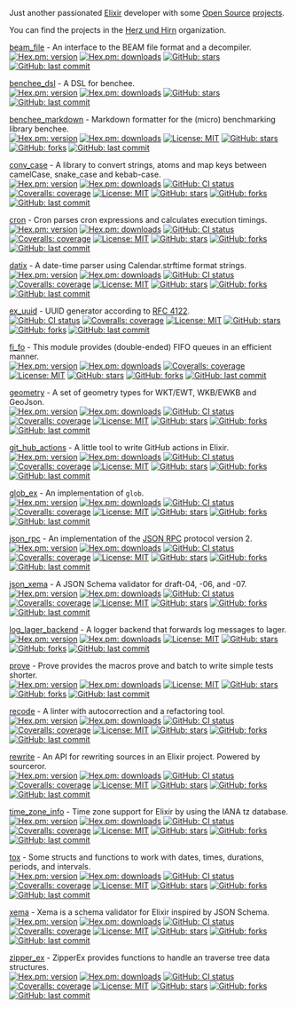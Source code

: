 Just another passionated [Elixir](https://elixir-lang.org/) developer with some [Open Source](https://opensource.org/) [projects](https://hex.pm/users/mkruse).

You can find the projects in the [Herz und Hirn](https://github.com/hrzndhrn?q=&type=source&language=elixir&sort=name) organization.

[beam_file](https://github.com/hrzndhrn/beam_file#readme) -
An interface to the BEAM file format and a decompiler.  
[![Hex.pm: version](https://img.shields.io/hexpm/v/beam_file.svg?style=flat-square)](https://hex.pm/packages/beam_file)
[![Hex.pm: downloads](https://img.shields.io/hexpm/dt/beam_file?style=flat-square)](https://hex.pm/packages/beam_file)
[![GitHub: stars](https://img.shields.io/github/stars/hrzndhrn/beam_file?style=flat-square)](https://github.com/hrzndhrn/beam_file/stargazers)
[![GitHub: last commit](https://img.shields.io/github/last-commit/hrzndhrn/beam_file?style=flat-square)](https://github.com/hrzndhrn/beam_file/commits/main)

[benchee_dsl](https://github.com/hrzndhrn/benchee_dsl#readme) -
A DSL for benchee.  
[![Hex.pm: version](https://img.shields.io/hexpm/v/benchee_dsl.svg?style=flat-square)](https://hex.pm/packages/benchee_dsl)
[![Hex.pm: downloads](https://img.shields.io/hexpm/dt/benchee_dsl?style=flat-square)](https://hex.pm/packages/benchee_dsl)
[![GitHub: stars](https://img.shields.io/github/stars/hrzndhrn/benchee_dsl?style=flat-square)](https://github.com/hrzndhrn/benchee_dsl/stargazers)
[![GitHub: last commit](https://img.shields.io/github/last-commit/hrzndhrn/benchee_dsl?style=flat-square)](https://github.com/hrzndhrn/benchee_dsl/commits/main)

[benchee_markdown](https://github.com/hrzndhrn/benchee_markdown#readme) -
Markdown formatter for the (micro) benchmarking library benchee.  
[![Hex.pm: version](https://img.shields.io/hexpm/v/benchee_markdown.svg?style=flat-square)](https://hex.pm/packages/benchee_markdown)
[![Hex.pm: downloads](https://img.shields.io/hexpm/dt/benchee_markdown?style=flat-square)](https://hex.pm/packages/benchee_markdown)
[![License: MIT](https://img.shields.io/badge/License-MIT-yellow.svg?style=flat-square)](https://github.com/hrzndhrn/benchee_markdown/blob/main/LICENSE.md)
[![GitHub: stars](https://img.shields.io/github/stars/hrzndhrn/benchee_markdown?style=flat-square)](https://github.com/hrzndhrn/benchee_markdown/stargazers)
[![GitHub: forks](https://img.shields.io/github/forks/hrzndhrn/benchee_markdown?style=flat-square)](https://github.com/hrzndhrn/benchee_markdown/network/members)
[![GitHub: last commit](https://img.shields.io/github/last-commit/hrzndhrn/benchee_markdown?style=flat-square)](https://github.com/hrzndhrn/benchee_markdown/commits/main)

[conv_case](https://github.com/hrzndhrn/conv_case#readme) -
A library to convert strings, atoms and map keys between camelCase, snake_case and kebab-case.  
[![Hex.pm: version](https://img.shields.io/hexpm/v/conv_case.svg?style=flat-square)](https://hex.pm/packages/conv_case)
[![Hex.pm: downloads](https://img.shields.io/hexpm/dt/conv_case?style=flat-square)](https://hex.pm/packages/conv_case)
[![GitHub: CI status](https://img.shields.io/github/actions/workflow/status/hrzndhrn/conv_case/ci.yml?branch=master&style=flat-square)](https://github.com/hrzndhrn/conv_case/actions)
[![Coveralls: coverage](https://img.shields.io/coverallsCoverage/github/hrzndhrn/conv_case?style=flat-square)](https://coveralls.io/github/hrzndhrn/conv_case)
[![License: MIT](https://img.shields.io/badge/License-MIT-yellow.svg?style=flat-square)](https://github.com/hrzndhrn/conv_case/blob/main/LICENSE.md)
[![GitHub: stars](https://img.shields.io/github/stars/hrzndhrn/conv_case?style=flat-square)](https://github.com/hrzndhrn/conv_case/stargazers)
[![GitHub: forks](https://img.shields.io/github/forks/hrzndhrn/conv_case?style=flat-square)](https://github.com/hrzndhrn/conv_case/network/members)
[![GitHub: last commit](https://img.shields.io/github/last-commit/hrzndhrn/conv_case?style=flat-square)](https://github.com/hrzndhrn/conv_case/commits/main)

[cron](https://github.com/hrzndhrn/cron#readme) -
Cron parses cron expressions and calculates execution timings.  
[![Hex.pm: version](https://img.shields.io/hexpm/v/cron.svg?style=flat-square)](https://hex.pm/packages/cron)
[![Hex.pm: downloads](https://img.shields.io/hexpm/dt/cron?style=flat-square)](https://hex.pm/packages/cron)
[![GitHub: CI status](https://img.shields.io/github/actions/workflow/status/hrzndhrn/cron/ci.yml?branch=main&style=flat-square)](https://github.com/hrzndhrn/cron/actions)
[![Coveralls: coverage](https://img.shields.io/coverallsCoverage/github/hrzndhrn/cron?style=flat-square)](https://coveralls.io/github/hrzndhrn/cron)
[![License: MIT](https://img.shields.io/badge/License-MIT-yellow.svg?style=flat-square)](https://github.com/hrzndhrn/cron/blob/main/LICENSE.md)
[![GitHub: stars](https://img.shields.io/github/stars/hrzndhrn/cron?style=flat-square)](https://github.com/hrzndhrn/cron/stargazers)
[![GitHub: forks](https://img.shields.io/github/forks/hrzndhrn/cron?style=flat-square)](https://github.com/hrzndhrn/cron/network/members)
[![GitHub: last commit](https://img.shields.io/github/last-commit/hrzndhrn/cron?style=flat-square)](https://github.com/hrzndhrn/cron/commits/main)

[datix](https://github.com/hrzndhrn/datix#readme) -
A date-time parser using Calendar.strftime format strings.  
[![Hex.pm: version](https://img.shields.io/hexpm/v/datix.svg?style=flat-square)](https://hex.pm/packages/datix)
[![Hex.pm: downloads](https://img.shields.io/hexpm/dt/datix?style=flat-square)](https://hex.pm/packages/datix)
[![GitHub: CI status](https://img.shields.io/github/actions/workflow/status/hrzndhrn/datix/ci.yml?branch=master&style=flat-square)](https://github.com/hrzndhrn/datix/actions)
[![Coveralls: coverage](https://img.shields.io/coverallsCoverage/github/hrzndhrn/datix?style=flat-square)](https://coveralls.io/github/hrzndhrn/datix)
[![License: MIT](https://img.shields.io/badge/License-MIT-yellow.svg?style=flat-square)](https://github.com/hrzndhrn/datix/blob/main/LICENSE.md)
[![GitHub: stars](https://img.shields.io/github/stars/hrzndhrn/datix?style=flat-square)](https://github.com/hrzndhrn/datix/stargazers)
[![GitHub: forks](https://img.shields.io/github/forks/hrzndhrn/datix?style=flat-square)](https://github.com/hrzndhrn/datix/network/members)
[![GitHub: last commit](https://img.shields.io/github/last-commit/hrzndhrn/datix?style=flat-square)](https://github.com/hrzndhrn/datix/commits/main)

[ex_uuid](https://github.com/hrzndhrn/ex_uuid#readme) -
UUID generator according to [RFC 4122](https://www.ietf.org/rfc/rfc4122.txt).  
[![GitHub: CI status](https://img.shields.io/github/actions/workflow/status/hrzndhrn/ex_uuid/ci.yml?branch=master&style=flat-square)](https://github.com/hrzndhrn/ex_uuid/actions)
[![Coveralls: coverage](https://img.shields.io/coverallsCoverage/github/hrzndhrn/ex_uuid?style=flat-square)](https://coveralls.io/github/hrzndhrn/ex_uuid)
[![License: MIT](https://img.shields.io/badge/License-MIT-yellow.svg?style=flat-square)](https://github.com/hrzndhrn/ex_uuid/blob/main/LICENSE.md)
[![GitHub: stars](https://img.shields.io/github/stars/hrzndhrn/ex_uuid?style=flat-square)](https://github.com/hrzndhrn/ex_uuid/stargazers)
[![GitHub: forks](https://img.shields.io/github/forks/hrzndhrn/ex_uuid?style=flat-square)](https://github.com/hrzndhrn/ex_uuid/network/members)
[![GitHub: last commit](https://img.shields.io/github/last-commit/hrzndhrn/ex_uuid?style=flat-square)](https://github.com/hrzndhrn/ex_uuid/commits/main)

[fi_fo](https://github.com/hrzndhrn/fi_fo#readme) -
This module provides (double-ended) FIFO queues in an efficient manner.  
[![Hex.pm: version](https://img.shields.io/hexpm/v/fi_fo.svg?style=flat-square)](https://hex.pm/packages/fi_fo)
[![Hex.pm: downloads](https://img.shields.io/hexpm/dt/fi_fo?style=flat-square)](https://hex.pm/packages/fi_fo)
[![Coveralls: coverage](https://img.shields.io/coverallsCoverage/github/hrzndhrn/fi_fo?style=flat-square)](https://coveralls.io/github/hrzndhrn/fi_fo)
[![License: MIT](https://img.shields.io/badge/License-MIT-yellow.svg?style=flat-square)](https://github.com/hrzndhrn/fi_fo/blob/main/LICENSE.md)
[![GitHub: stars](https://img.shields.io/github/stars/hrzndhrn/fi_fo?style=flat-square)](https://github.com/hrzndhrn/fi_fo/stargazers)
[![GitHub: forks](https://img.shields.io/github/forks/hrzndhrn/fi_fo?style=flat-square)](https://github.com/hrzndhrn/fi_fo/network/members)
[![GitHub: last commit](https://img.shields.io/github/last-commit/hrzndhrn/fi_fo?style=flat-square)](https://github.com/hrzndhrn/fi_fo/commits/main)

[geometry](https://github.com/hrzndhrn/geometry#readme) -
A set of geometry types for WKT/EWT, WKB/EWKB and GeoJson.  
[![Hex.pm: version](https://img.shields.io/hexpm/v/geometry.svg?style=flat-square)](https://hex.pm/packages/geometry)
[![Hex.pm: downloads](https://img.shields.io/hexpm/dt/geometry?style=flat-square)](https://hex.pm/packages/geometry)
[![GitHub: CI status](https://img.shields.io/github/actions/workflow/status/hrzndhrn/geometry/ci.yml?branch=master&style=flat-square)](https://github.com/hrzndhrn/geometry/actions)
[![Coveralls: coverage](https://img.shields.io/coverallsCoverage/github/hrzndhrn/geometry?style=flat-square)](https://coveralls.io/github/hrzndhrn/geometry)
[![License: MIT](https://img.shields.io/badge/License-MIT-yellow.svg?style=flat-square)](https://github.com/hrzndhrn/geometry/blob/main/LICENSE.md)
[![GitHub: stars](https://img.shields.io/github/stars/hrzndhrn/geometry?style=flat-square)](https://github.com/hrzndhrn/geometry/stargazers)
[![GitHub: forks](https://img.shields.io/github/forks/hrzndhrn/geometry?style=flat-square)](https://github.com/hrzndhrn/geometry/network/members)
[![GitHub: last commit](https://img.shields.io/github/last-commit/hrzndhrn/geometry?style=flat-square)](https://github.com/hrzndhrn/geometry/commits/main)

[git_hub_actions](https://github.com/hrzndhrn/git_hub_actions#readme) -
A little tool to write GitHub actions in Elixir.  
[![Hex.pm: version](https://img.shields.io/hexpm/v/git_hub_actions.svg?style=flat-square)](https://hex.pm/packages/git_hub_actions)
[![Hex.pm: downloads](https://img.shields.io/hexpm/dt/git_hub_actions?style=flat-square)](https://hex.pm/packages/git_hub_actions)
[![GitHub: CI status](https://img.shields.io/github/actions/workflow/status/hrzndhrn/git_hub_actions/ci.yml?branch=master&style=flat-square)](https://github.com/hrzndhrn/git_hub_actions/actions)
[![Coveralls: coverage](https://img.shields.io/coverallsCoverage/github/hrzndhrn/git_hub_actions?style=flat-square)](https://coveralls.io/github/hrzndhrn/git_hub_actions)
[![License: MIT](https://img.shields.io/badge/License-MIT-yellow.svg?style=flat-square)](https://github.com/hrzndhrn/git_hub_actions/blob/main/LICENSE.md)
[![GitHub: stars](https://img.shields.io/github/stars/hrzndhrn/git_hub_actions?style=flat-square)](https://github.com/hrzndhrn/git_hub_actions/stargazers)
[![GitHub: forks](https://img.shields.io/github/forks/hrzndhrn/git_hub_actions?style=flat-square)](https://github.com/hrzndhrn/git_hub_actions/network/members)
[![GitHub: last commit](https://img.shields.io/github/last-commit/hrzndhrn/git_hub_actions?style=flat-square)](https://github.com/hrzndhrn/git_hub_actions/commits/main)

[glob_ex](https://github.com/hrzndhrn/glob_ex#readme) -
An implementation of `glob`.  
[![Hex.pm: version](https://img.shields.io/hexpm/v/glob_ex.svg?style=flat-square)](https://hex.pm/packages/glob_ex)
[![Hex.pm: downloads](https://img.shields.io/hexpm/dt/glob_ex?style=flat-square)](https://hex.pm/packages/glob_ex)
[![GitHub: CI status](https://img.shields.io/github/actions/workflow/status/hrzndhrn/glob_ex/ci.yml?branch=main&style=flat-square)](https://github.com/hrzndhrn/glob_ex/actions)
[![Coveralls: coverage](https://img.shields.io/coverallsCoverage/github/hrzndhrn/glob_ex?style=flat-square)](https://coveralls.io/github/hrzndhrn/glob_ex)
[![License: MIT](https://img.shields.io/badge/License-MIT-yellow.svg?style=flat-square)](https://github.com/hrzndhrn/glob_ex/blob/main/LICENSE.md)
[![GitHub: stars](https://img.shields.io/github/stars/hrzndhrn/glob_ex?style=flat-square)](https://github.com/hrzndhrn/glob_ex/stargazers)
[![GitHub: forks](https://img.shields.io/github/forks/hrzndhrn/glob_ex?style=flat-square)](https://github.com/hrzndhrn/glob_ex/network/members)
[![GitHub: last commit](https://img.shields.io/github/last-commit/hrzndhrn/glob_ex?style=flat-square)](https://github.com/hrzndhrn/glob_ex/commits/main)

[json_rpc](https://github.com/hrzndhrn/json_rpc) -
An implementation of the [JSON RPC](https://www.jsonrpc.org/) protocol version 2.  
[![Hex.pm: version](https://img.shields.io/hexpm/v/json_rpc.svg?style=flat-square)](https://hex.pm/packages/json_rpc)
[![Hex.pm: downloads](https://img.shields.io/hexpm/dt/json_rpc?style=flat-square)](https://hex.pm/packages/json_rpc)
[![GitHub: CI status](https://img.shields.io/github/actions/workflow/status/hrzndhrn/json_rpc/ci.yml?branch=master&style=flat-square)](https://github.com/hrzndhrn/json_rpc/actions)
[![Coveralls: coverage](https://img.shields.io/coverallsCoverage/github/hrzndhrn/json_rpc?style=flat-square)](https://coveralls.io/github/hrzndhrn/json_rpc)
[![License: MIT](https://img.shields.io/badge/License-MIT-yellow.svg?style=flat-square)](https://github.com/hrzndhrn/json_rpc/blob/main/LICENSE.md)
[![GitHub: stars](https://img.shields.io/github/stars/hrzndhrn/json_rpc?style=flat-square)](https://github.com/hrzndhrn/json_rpc/stargazers)
[![GitHub: forks](https://img.shields.io/github/forks/hrzndhrn/json_rpc?style=flat-square)](https://github.com/hrzndhrn/json_rpc/network/members)
[![GitHub: last commit](https://img.shields.io/github/last-commit/hrzndhrn/json_rpc?style=flat-square)](https://github.com/hrzndhrn/json_rpc/commits/main)

[json_xema](https://github.com/hrzndhrn/json_xema#readme) -
A JSON Schema validator for draft-04, -06, and -07.  
[![Hex.pm: version](https://img.shields.io/hexpm/v/json_xema.svg?style=flat-square)](https://hex.pm/packages/json_xema)
[![Hex.pm: downloads](https://img.shields.io/hexpm/dt/json_xema?style=flat-square)](https://hex.pm/packages/json_xema)
[![GitHub: CI status](https://img.shields.io/github/actions/workflow/status/hrzndhrn/json_xema/ci.yml?branch=master&style=flat-square)](https://github.com/hrzndhrn/json_xema/actions)
[![Coveralls: coverage](https://img.shields.io/coverallsCoverage/github/hrzndhrn/json_xema?style=flat-square)](https://coveralls.io/github/hrzndhrn/json_xema)
[![License: MIT](https://img.shields.io/badge/License-MIT-yellow.svg?style=flat-square)](https://github.com/hrzndhrn/json_xema/blob/main/LICENSE.md)
[![GitHub: stars](https://img.shields.io/github/stars/hrzndhrn/json_xema?style=flat-square)](https://github.com/hrzndhrn/json_xema/stargazers)
[![GitHub: forks](https://img.shields.io/github/forks/hrzndhrn/json_xema?style=flat-square)](https://github.com/hrzndhrn/json_xema/network/members)
[![GitHub: last commit](https://img.shields.io/github/last-commit/hrzndhrn/json_xema?style=flat-square)](https://github.com/hrzndhrn/json_xema/commits/main)

[log_lager_backend](https://github.com/hrzndhrn/log_lager_backend#readme) -
A logger backend that forwards log messages to lager.  
[![Hex.pm: version](https://img.shields.io/hexpm/v/log_lager_backend.svg?style=flat-square)](https://hex.pm/packages/log_lager_backend)
[![Hex.pm: downloads](https://img.shields.io/hexpm/dt/log_lager_backend?style=flat-square)](https://hex.pm/packages/log_lager_backend)
[![License: MIT](https://img.shields.io/badge/License-MIT-yellow.svg?style=flat-square)](https://github.com/hrzndhrn/log_lager_backend/blob/main/LICENSE.md)
[![GitHub: stars](https://img.shields.io/github/stars/hrzndhrn/log_lager_backend?style=flat-square)](https://github.com/hrzndhrn/log_lager_backend/stargazers)
[![GitHub: forks](https://img.shields.io/github/forks/hrzndhrn/log_lager_backend?style=flat-square)](https://github.com/hrzndhrn/log_lager_backend/network/members)
[![GitHub: last commit](https://img.shields.io/github/last-commit/hrzndhrn/log_lager_backend?style=flat-square)](https://github.com/hrzndhrn/log_lager_backend/commits/main)

[prove](https://github.com/hrzndhrn/prove#readme) -
Prove provides the macros prove and batch to write simple tests shorter.  
[![Hex.pm: version](https://img.shields.io/hexpm/v/prove.svg?style=flat-square)](https://hex.pm/packages/prove)
[![Hex.pm: downloads](https://img.shields.io/hexpm/dt/prove?style=flat-square)](https://hex.pm/packages/prove)
[![License: MIT](https://img.shields.io/badge/License-MIT-yellow.svg?style=flat-square)](https://github.com/hrzndhrn/prove/blob/main/LICENSE.md)
[![GitHub: stars](https://img.shields.io/github/stars/hrzndhrn/prove?style=flat-square)](https://github.com/hrzndhrn/prove/stargazers)
[![GitHub: forks](https://img.shields.io/github/forks/hrzndhrn/prove?style=flat-square)](https://github.com/hrzndhrn/prove/network/members)
[![GitHub: last commit](https://img.shields.io/github/last-commit/hrzndhrn/prove?style=flat-square)](https://github.com/hrzndhrn/prove/commits/main)

[recode](https://github.com/hrzndhrn/recode#readme) -
A linter with autocorrection and a refactoring tool.  
[![Hex.pm: version](https://img.shields.io/hexpm/v/recode.svg?style=flat-square)](https://hex.pm/packages/recode)
[![Hex.pm: downloads](https://img.shields.io/hexpm/dt/recode?style=flat-square)](https://hex.pm/packages/recode)
[![GitHub: CI status](https://img.shields.io/github/actions/workflow/status/hrzndhrn/recode/ci.yml?branch=main&style=flat-square)](https://github.com/hrzndhrn/recode/actions)
[![Coveralls: coverage](https://img.shields.io/coverallsCoverage/github/hrzndhrn/recode?style=flat-square)](https://coveralls.io/github/hrzndhrn/recode)
[![License: MIT](https://img.shields.io/badge/License-MIT-yellow.svg?style=flat-square)](https://github.com/hrzndhrn/recode/blob/main/LICENSE.md)
[![GitHub: stars](https://img.shields.io/github/stars/hrzndhrn/recode?style=flat-square)](https://github.com/hrzndhrn/recode/stargazers)
[![GitHub: forks](https://img.shields.io/github/forks/hrzndhrn/recode?style=flat-square)](https://github.com/hrzndhrn/recode/network/members)
[![GitHub: last commit](https://img.shields.io/github/last-commit/hrzndhrn/recode?style=flat-square)](https://github.com/hrzndhrn/recode/commits/main)

[rewrite](https://github.com/hrzndhrn/rewrite#readme) -
An API for rewriting sources in an Elixir project. Powered by sourceror.  
[![Hex.pm: version](https://img.shields.io/hexpm/v/rewrite.svg?style=flat-square)](https://hex.pm/packages/rewrite)
[![Hex.pm: downloads](https://img.shields.io/hexpm/dt/rewrite?style=flat-square)](https://hex.pm/packages/rewrite)
[![GitHub: CI status](https://img.shields.io/github/actions/workflow/status/hrzndhrn/rewrite/ci.yml?branch=main&style=flat-square)](https://github.com/hrzndhrn/rewrite/actions)
[![Coveralls: coverage](https://img.shields.io/coverallsCoverage/github/hrzndhrn/rewrite?style=flat-square)](https://coveralls.io/github/hrzndhrn/rewrite)
[![License: MIT](https://img.shields.io/badge/License-MIT-yellow.svg?style=flat-square)](https://github.com/hrzndhrn/rewrite/blob/main/LICENSE.md)
[![GitHub: stars](https://img.shields.io/github/stars/hrzndhrn/rewrite?style=flat-square)](https://github.com/hrzndhrn/rewrite/stargazers)
[![GitHub: forks](https://img.shields.io/github/forks/hrzndhrn/rewrite?style=flat-square)](https://github.com/hrzndhrn/rewrite/network/members)
[![GitHub: last commit](https://img.shields.io/github/last-commit/hrzndhrn/rewrite?style=flat-square)](https://github.com/hrzndhrn/rewrite/commits/main)

[time_zone_info](https://github.com/hrzndhrn/time_zone_info#readme) -
Time zone support for Elixir by using the IANA tz database.  
[![Hex.pm: version](https://img.shields.io/hexpm/v/time_zone_info.svg?style=flat-square)](https://hex.pm/packages/time_zone_info)
[![Hex.pm: downloads](https://img.shields.io/hexpm/dt/time_zone_info?style=flat-square)](https://hex.pm/packages/time_zone_info)
[![GitHub: CI status](https://img.shields.io/github/actions/workflow/status/hrzndhrn/time_zone_info/ci.yml?branch=master&style=flat-square)](https://github.com/hrzndhrn/time_zone_info/actions)
[![Coveralls: coverage](https://img.shields.io/coverallsCoverage/github/hrzndhrn/time_zone_info?style=flat-square)](https://coveralls.io/github/hrzndhrn/time_zone_info)
[![License: MIT](https://img.shields.io/badge/License-MIT-yellow.svg?style=flat-square)](https://github.com/hrzndhrn/time_zone_info/blob/main/LICENSE.md)
[![GitHub: stars](https://img.shields.io/github/stars/hrzndhrn/time_zone_info?style=flat-square)](https://github.com/hrzndhrn/time_zone_info/stargazers)
[![GitHub: forks](https://img.shields.io/github/forks/hrzndhrn/time_zone_info?style=flat-square)](https://github.com/hrzndhrn/time_zone_info/network/members)
[![GitHub: last commit](https://img.shields.io/github/last-commit/hrzndhrn/time_zone_info?style=flat-square)](https://github.com/hrzndhrn/time_zone_info/commits/main)

[tox](https://github.com/hrzndhrn/tox#readme) -
Some structs and functions to work with dates, times, durations, periods, and intervals.  
[![Hex.pm: version](https://img.shields.io/hexpm/v/tox.svg?style=flat-square)](https://hex.pm/packages/tox)
[![Hex.pm: downloads](https://img.shields.io/hexpm/dt/tox?style=flat-square)](https://hex.pm/packages/tox)
[![GitHub: CI status](https://img.shields.io/github/actions/workflow/status/hrzndhrn/tox/ci.yml?branch=master&style=flat-square)](https://github.com/hrzndhrn/tox/actions)
[![Coveralls: coverage](https://img.shields.io/coverallsCoverage/github/hrzndhrn/tox?style=flat-square)](https://coveralls.io/github/hrzndhrn/tox)
[![License: MIT](https://img.shields.io/badge/License-MIT-yellow.svg?style=flat-square)](https://github.com/hrzndhrn/tox/blob/main/LICENSE.md)
[![GitHub: stars](https://img.shields.io/github/stars/hrzndhrn/tox?style=flat-square)](https://github.com/hrzndhrn/tox/stargazers)
[![GitHub: forks](https://img.shields.io/github/forks/hrzndhrn/tox?style=flat-square)](https://github.com/hrzndhrn/tox/network/members)
[![GitHub: last commit](https://img.shields.io/github/last-commit/hrzndhrn/tox?style=flat-square)](https://github.com/hrzndhrn/tox/commits/main)

[xema](https://github.com/hrzndhrn/xema#readme) -
Xema is a schema validator for Elixir inspired by JSON Schema.  
[![Hex.pm: version](https://img.shields.io/hexpm/v/xema.svg?style=flat-square)](https://hex.pm/packages/xema)
[![Hex.pm: downloads](https://img.shields.io/hexpm/dt/xema?style=flat-square)](https://hex.pm/packages/xema)
[![GitHub: CI status](https://img.shields.io/github/actions/workflow/status/hrzndhrn/xema/ci.yml?branch=master&style=flat-square)](https://github.com/hrzndhrn/xema/actions)
[![Coveralls: coverage](https://img.shields.io/coverallsCoverage/github/hrzndhrn/xema?style=flat-square)](https://coveralls.io/github/hrzndhrn/xema)
[![License: MIT](https://img.shields.io/badge/License-MIT-yellow.svg?style=flat-square)](https://github.com/hrzndhrn/xema/blob/main/LICENSE.md)
[![GitHub: stars](https://img.shields.io/github/stars/hrzndhrn/xema?style=flat-square)](https://github.com/hrzndhrn/xema/stargazers)
[![GitHub: forks](https://img.shields.io/github/forks/hrzndhrn/xema?style=flat-square)](https://github.com/hrzndhrn/xema/network/members)
[![GitHub: last commit](https://img.shields.io/github/last-commit/hrzndhrn/xema?style=flat-square)](https://github.com/hrzndhrn/xema/commits/main)

[zipper_ex](https://github.com/hrzndhrn/zipper_ex#readme) -
ZipperEx provides functions to handle an traverse tree data structures.  
[![Hex.pm: version](https://img.shields.io/hexpm/v/zipper_ex.svg?style=flat-square)](https://hex.pm/packages/zipper_ex)
[![Hex.pm: downloads](https://img.shields.io/hexpm/dt/zipper_ex?style=flat-square)](https://hex.pm/packages/zipper_ex)
[![GitHub: CI status](https://img.shields.io/github/actions/workflow/status/hrzndhrn/zipper_ex/ci.yml?branch=main&style=flat-square)](https://github.com/hrzndhrn/zipper_ex/actions)
[![Coveralls: coverage](https://img.shields.io/coverallsCoverage/github/hrzndhrn/zipper_ex?style=flat-square)](https://coveralls.io/github/hrzndhrn/zipper_ex)
[![License: MIT](https://img.shields.io/badge/License-MIT-yellow.svg?style=flat-square)](https://github.com/hrzndhrn/zipper_ex/blob/main/LICENSE.md)
[![GitHub: stars](https://img.shields.io/github/stars/hrzndhrn/zipper_ex?style=flat-square)](https://github.com/hrzndhrn/zipper_ex/stargazers)
[![GitHub: forks](https://img.shields.io/github/forks/hrzndhrn/zipper_ex?style=flat-square)](https://github.com/hrzndhrn/zipper_ex/network/members)
[![GitHub: last commit](https://img.shields.io/github/last-commit/hrzndhrn/zipper_ex?style=flat-square)](https://github.com/hrzndhrn/zipper_ex/commits/main)

